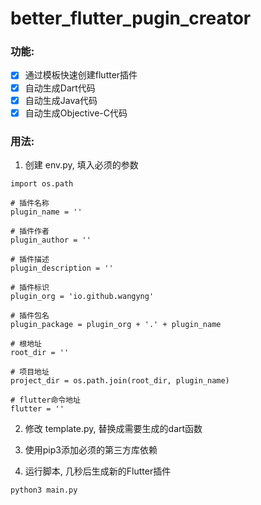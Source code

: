 # better_flutter_pugin_creator

### 功能: 
- [x] 通过模板快速创建flutter插件
- [x] 自动生成Dart代码
- [x] 自动生成Java代码
- [x] 自动生成Objective-C代码

### 用法: 
 1. 创建 env.py, 填入必须的参数
```python3
import os.path

# 插件名称
plugin_name = ''

# 插件作者
plugin_author = ''

# 插件描述
plugin_description = ''

# 插件标识
plugin_org = 'io.github.wangyng'

# 插件包名
plugin_package = plugin_org + '.' + plugin_name

# 根地址
root_dir = ''

# 项目地址
project_dir = os.path.join(root_dir, plugin_name)

# flutter命令地址
flutter = ''
```

 2. 修改 template.py, 替换成需要生成的dart函数

 3. 使用pip3添加必须的第三方库依赖
    
 4. 运行脚本, 几秒后生成新的Flutter插件
```python3
python3 main.py
```